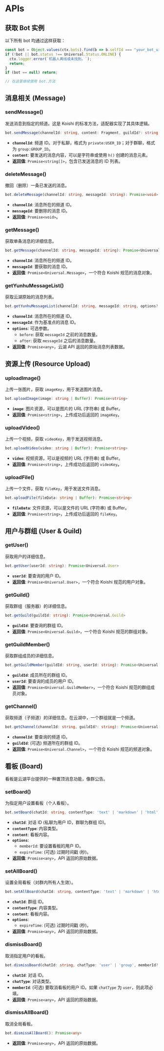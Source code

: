 # APIs

## 获取 Bot 实例

以下所有 bot 均通过这样获取：

```typescript
const bot = Object.values(ctx.bots).find(b => b.selfId === "your_bot_uid" || b.user?.id === "your_bot_uid");
if (!bot || bot.status !== Universal.Status.ONLINE) {
  ctx.logger.error(`机器人离线或未找到。`);
  return;
}
if (bot == null) return;

// 在这里继续使用 bot.方法
```

## 消息相关 (Message)

### sendMessage()

发送消息到指定的频道。这是 Koishi 的标准方法，适配器实现了其具体逻辑。

```typescript
bot.sendMessage(channelId: string, content: Fragment, guildId?: string, options?: SendOptions): Promise<string[]>
```

*   **`channelId`**: 频道 ID。对于私聊，格式为 `private:USER_ID`；对于群聊，格式为 `group:GROUP_ID`。
*   **`content`**: 要发送的消息内容，可以是字符串或使用 `h()` 创建的消息元素。
*   **返回值**: `Promise<string[]>`，包含已发送消息的 ID 列表。

### deleteMessage()

撤回（删除）一条已发送的消息。

```typescript
bot.deleteMessage(channelId: string, messageId: string): Promise<void>
```

*   **`channelId`**: 消息所在的频道 ID。
*   **`messageId`**: 要删除的消息 ID。
*   **返回值**: `Promise<void>`。

### getMessage()

获取单条消息的详细信息。

```typescript
bot.getMessage(channelId: string, messageId: string): Promise<Universal.Message>
```

*   **`channelId`**: 消息所在的频道 ID。
*   **`messageId`**: 要获取的消息 ID。
*   **返回值**: `Promise<Universal.Message>`，一个符合 Koishi 规范的消息对象。

### getYunhuMessageList()

获取云湖原始的消息列表。

```typescript
bot.getYunhuMessageList(channelId: string, messageId: string, options?: { before?: number; after?: number }): Promise<any>
```

*   **`channelId`**: 消息所在的频道 ID。
*   **`messageId`**: 作为基准点的消息 ID。
*   **`options`**: 可选参数。
    *   `before`: 获取 `messageId` 之前的消息数量。
    *   `after`: 获取 `messageId` 之后的消息数量。
*   **返回值**: `Promise<any>`，云湖 API 返回的原始消息列表数据。

## 资源上传 (Resource Upload)

### uploadImage()

上传一张图片，获取 `imageKey`，用于发送图片消息。

```typescript
bot.uploadImage(image: string | Buffer): Promise<string>
```

*   **`image`**: 图片资源，可以是图片的 URL (字符串) 或 Buffer。
*   **返回值**: `Promise<string>`，上传成功后返回的 `imageKey`。

### uploadVideo()

上传一个视频，获取 `videoKey`，用于发送视频消息。

```typescript
bot.uploadVideo(video: string | Buffer): Promise<string>
```

*   **`video`**: 视频资源，可以是视频的 URL (字符串) 或 Buffer。
*   **返回值**: `Promise<string>`，上传成功后返回的 `videoKey`。

### uploadFile()

上传一个文件，获取 `fileKey`，用于发送文件消息。

```typescript
bot.uploadFile(fileData: string | Buffer): Promise<string>
```

*   **`fileData`**: 文件资源，可以是文件的 URL (字符串) 或 Buffer。
*   **返回值**: `Promise<string>`，上传成功后返回的 `fileKey`。

## 用户与群组 (User & Guild)

### getUser()

获取用户的详细信息。

```typescript
bot.getUser(userId: string): Promise<Universal.User>
```

*   **`userId`**: 要查询的用户 ID。
*   **返回值**: `Promise<Universal.User>`，一个符合 Koishi 规范的用户对象。

### getGuild()

获取群组（服务器）的详细信息。

```typescript
bot.getGuild(guildId: string): Promise<Universal.Guild>
```

*   **`guildId`**: 要查询的群组 ID。
*   **返回值**: `Promise<Universal.Guild>`，一个符合 Koishi 规范的群组对象。

### getGuildMember()

获取群组成员的详细信息。

```typescript
bot.getGuildMember(guildId: string, userId: string): Promise<Universal.GuildMember>
```

*   **`guildId`**: 成员所在的群组 ID。
*   **`userId`**: 要查询的成员的用户 ID。
*   **返回值**: `Promise<Universal.GuildMember>`，一个符合 Koishi 规范的群组成员对象。

### getChannel()

获取频道（子频道）的详细信息。在云湖中，一个群组就是一个频道。

```typescript
bot.getChannel(channelId: string, guildId?: string): Promise<Universal.Channel>
```

*   **`channelId`**: 要查询的频道 ID。
*   **`guildId`**: (可选) 频道所在的群组 ID。
*   **返回值**: `Promise<Universal.Channel>`，一个符合 Koishi 规范的频道对象。

## 看板 (Board)

看板是云湖平台提供的一种置顶消息功能，像群公告。

### setBoard()

为指定用户设置看板（个人看板）。

```typescript
bot.setBoard(chatId: string, contentType: 'text' | 'markdown' | 'html', content: string, options?: { memberId?: string; expireTime?: number }): Promise<any>
```

*   **`chatId`**: 对话 ID (私聊为用户 ID，群聊为群组 ID)。
*   **`contentType`**: 内容类型。
*   **`content`**: 看板内容。
*   **`options`**:
    *   `memberId`: 要设置看板的用户 ID。
    *   `expireTime`: (可选) 过期时间戳 (秒)。
*   **返回值**: `Promise<any>`，API 返回的原始数据。

### setAllBoard()

设置全局看板（对群内所有人生效）。

```typescript
bot.setAllBoard(chatId: string, contentType: 'text' | 'markdown' | 'html', content: string, options?: { expireTime?: number }): Promise<any>
```

*   **`chatId`**: 群组 ID。
*   **`contentType`**: 内容类型。
*   **`content`**: 看板内容。
*   **`options`**:
    *   `expireTime`: (可选) 过期时间戳 (秒)。
*   **返回值**: `Promise<any>`，API 返回的原始数据。

### dismissBoard()

取消指定用户的看板。

```typescript
bot.dismissBoard(chatId: string, chatType: 'user' | 'group', memberId?: string): Promise<any>
```

*   **`chatId`**: 对话 ID。
*   **`chatType`**: 对话类型。
*   **`memberId`**: (可选) 要取消看板的用户 ID。如果 `chatType` 为 `user`，则此项必填。
*   **返回值**: `Promise<any>`，API 返回的原始数据。

### dismissAllBoard()

取消全局看板。

```typescript
bot.dismissAllBoard(): Promise<any>
```

*   **返回值**: `Promise<any>`，API 返回的原始数据。